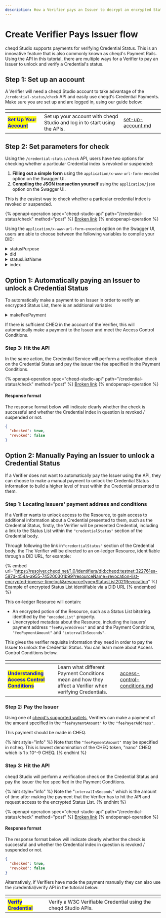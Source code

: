 ```yaml
---
description: How a Verifier pays an Issuer to decrypt an encrypted Status List.
---
```


# Create Verifier Pays Issuer flow

cheqd Studio supports payments for verifying Credential Status. This is an innovative feature that is also commonly known as cheqd's Payment Rails. Using the API in this tutorial, there are multiple ways for a Verifier to pay an Issuer to unlock and verify a Credential's status.

## Step 1: Set up an account

A Verifier will need a cheqd Studio account to take advantage of the `/credential-status/check` API and easily use cheqd's Credential Payments. Make sure you are set up and are logged in, using our guide below:

<table data-card-size="large" data-view="cards"><thead><tr><th></th><th></th><th data-hidden data-card-target data-type="content-ref"></th></tr></thead><tbody><tr><td><mark style="color:blue;"><strong>Set Up Your Account</strong></mark></td><td>Set up your account with cheqd Studio and log in to start using the APIs.</td><td><a href="../../getting-started/studio/set-up-account.md">set-up-account.md</a></td></tr></tbody></table>

## Step 2: Set parameters for check

Using the `/credential-status/check` API, users have two options for checking whether a particular Credential index is revoked or suspended:

1. **Filling out a simple form** using the `application/x-www-url-form-encoded` option on the Swagger UI.
2. **Compiling the JSON transaction yourself** using the `application/json` option on the Swagger UI.

This is the easiest way to check whether a particular credential index is revoked or suspended.

{% openapi-operation spec="cheqd-studio-api" path="/credential-status/check" method="post" %}
[Broken link](broken-reference)
{% endopenapi-operation %}

&#x20;Using the `application/x-www-url-form-encoded` option on the Swagger UI, users are able to choose between the following variables to compile your DID:

<details>

<summary>statusPurpose</summary>

The purpose of the status list that has already been created on-ledger. Can be:

* revocation
* suspension

</details>

<details>

<summary>did</summary>

DID of the StatusList2021 publisher, or the DID linked to the Status List resources. For example:

```json
did:cheqd:testnet:7bf81a20-633c-4cc7-bc4a-5a45801005e0
```



</details>

<details>

<summary>statusListName</summary>

The name of the existing Status List resource to be checked. For example:

<pre><code><strong>employmentCredentialRevocationList
</strong></code></pre>

</details>

<details>

<summary>index</summary>

The index within the bitstring that the user wants to query. For example:

<pre><code><strong>10
</strong></code></pre>

</details>

## Option 1: Automatically paying an Issuer to unlock a Credential Status

To automatically make a payment to an Issuer in order to verify an encrypted Status List, there is an additional variable:

<details>

<summary>makeFeePayment</summary>

This will automatically make the fee payment to the issuer (if required) based on payment conditions to unlock encrypted StatusList2021 DID-Linked Resource. This can be set to:

* true (automatically make fee payment)
* false (do not automatically make fee payment)

</details>

If there is sufficient CHEQ in the account of the Verifier, this will automatically make a payment to the Issuer and meet the Access Control Conditions.

### Step 3: Hit the API

In the same action, the Credential Service will perform a verification check on the Credential Status and pay the issuer the fee specified in the Payment Conditions.

{% openapi-operation spec="cheqd-studio-api" path="/credential-status/check" method="post" %}
[Broken link](broken-reference)
{% endopenapi-operation %}

#### Response format

The response format below will indicate clearly whether the check is successful and whether the Credential index in question is revoked / suspended or not.

```json
{
  "checked": true,
  "revoked": false
}
```

## Option 2: Manually Paying an Issuer to unlock a Credential Status

If a Verifier does not want to automatically pay the Issuer using the API, they can choose to make a manual payment to unlock the Credential Status information to build a higher level of trust within the Credential presented to them.

### Step 1: Locating Issuers' payment address and conditions

If a Verifier wants to unlock access to the Resource, to gain access to additional information about a Credential presented to them, such as the Credential Status, firstly, the Verifier will be presented Credential, including a link to the Status List within the `"credentialStatus"` section of the Credential body.

Through following the link in`"credentialStatus"` section of the Credential body. the The Verifier will be directed to an on-ledger Resource, identifiable through a DID URL, for example:&#x20;

{% embed url="https://resolver.cheqd.net/1.0/identifiers/did:cheqd:testnet:322761ea-587d-454a-a955-745200301b99?resourceName=revocation-list-encrypted-inverse-timelock&resourceType=StatusList2021Revocation" %}
Example of encrypted Status List identifiable via a DID URL
{% endembed %}

This on-ledger Resource will contain:

* An encrypted potion of the Resource, such as a Status List bitstring. identified by the `"encodedList"` property.
* Unencrypted metadata about the Resource, including the issuers' payment address `"feePayerAddress"` and and the Payment Conditions, `"feePaymentAmount"` and `"intervalInSeconds"`.

This gives the verifier requisite information they need in order to pay the Issuer to unlock the Credential Status. You can learn more about Access Control Conditions below.

<table data-card-size="large" data-view="cards"><thead><tr><th></th><th></th><th data-hidden data-card-target data-type="content-ref"></th></tr></thead><tbody><tr><td><mark style="color:blue;"><strong>Understanding Access Control Conditions</strong></mark></td><td>Learn what different Payment Conditions mean and how they affect a Verifier when verifying Credentials.</td><td><a href="learn/access-control-conditions.md">access-control-conditions.md</a></td></tr></tbody></table>

### Step 2: Pay the Issuer

Using one of [cheqd's supported wallets](../../network/wallets/), Verifiers can make a payment of the amount specified in the `"feePaymentAmount"` to the `"feePayerAddress"`.

This payment should be made in CHEQ.&#x20;

{% hint style="info" %}
Note that the `"feePaymentAmount"` may be specified in ncheq. This is lowest denomination of the CHEQ token, "nano" CHEQ which is 1 x 10^-9 CHEQ.
{% endhint %}

### Step 3: Hit the API

cheqd Studio will perform a verification check on the Credential Status and pay the issuer the fee specified in the Payment Conditions.&#x20;

{% hint style="info" %}
Note the "`intervalInSeconds`" which is the amount of time after making the payment that the Verifier has to hit the API and request access to the encrypted Status List.
{% endhint %}

{% openapi-operation spec="cheqd-studio-api" path="/credential-status/check" method="post" %}
[Broken link](broken-reference)
{% endopenapi-operation %}

#### Response format

The response format below will indicate clearly whether the check is successful and whether the Credential index in question is revoked / suspended or not.

```json
{
  "checked": true,
  "revoked": false
}
```

Alternatively, if Verifiers have made the payment manually they can also use the /credential/verify API in the tutorial below:

<table data-card-size="large" data-view="cards"><thead><tr><th></th><th></th></tr></thead><tbody><tr><td><mark style="color:blue;"><strong>Verify Credential</strong></mark></td><td>Verify a W3C Verifiable Credential using the cheqd Studio APIs.</td></tr></tbody></table>

